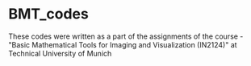 # BMT_codes
These codes were written as a part of the assignments of the course - "Basic Mathematical Tools for Imaging and Visualization (IN2124)" at Technical University of Munich
